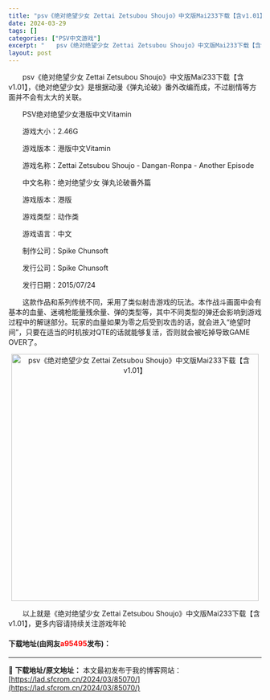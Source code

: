 ```yaml
---
title: "psv《绝对绝望少女 Zettai Zetsubou Shoujo》中文版Mai233下载【含v1.01】"
date: 2024-03-29
tags: []
categories: ["PSV中文游戏"]
excerpt: "　　psv《绝对绝望少女 Zettai Zetsubou Shoujo》中文版Mai233下载【含v1.01】，《绝对绝望少女》是根据动漫《弹丸论破》番外改编而成，不过剧情等方面并不会有太大的关联。 　　PSV绝对绝望少女港版中文Vitamin 　　游戏大小：2.46G 　　游戏版本：港版中文Vit&hellip;"
layout: post
---
```


 <p>　　psv《绝对绝望少女 Zettai Zetsubou Shoujo》中文版Mai233下载【含v1.01】，《绝对绝望少女》是根据动漫《弹丸论破》番外改编而成，不过剧情等方面并不会有太大的关联。</p> <p>　　PSV绝对绝望少女港版中文Vitamin</p> <p>　　游戏大小：2.46G</p> <p>　　游戏版本：港版中文Vitamin</p> <p>　　游戏名称：Zettai Zetsubou Shoujo - Dangan-Ronpa - Another Episode</p> <p>　　中文名称：绝对绝望少女 弹丸论破番外篇</p> <p>　　游戏版本：港版</p> <p>　　游戏类型：动作类</p> <p>　　游戏语言：中文</p> <p>　　制作公司：Spike Chunsoft</p> <p>　　发行公司：Spike Chunsoft</p> <p>　　发行日期：2015/07/24</p> <p>　　这款作品和系列传统不同，采用了类似射击游戏的玩法。本作战斗画面中会有基本的血量、迷魂枪能量残余量、弹的类型等，其中不同类型的弹还会影响到游戏过程中的解谜部分。玩家的血量如果为零之后受到攻击的话，就会进入&ldquo;绝望时间&rdquo;，只要在适当的时机按对QTE的话就能够复活，否则就会被吃掉导致GAME OVER了。</p> <p align="center"><img align="" border="0" src="https://lad.sfcrom.cn/wp-content/uploads/2024/03/20240329_6606723ad7ecd.jpg" width="492" alt="psv《绝对绝望少女 Zettai Zetsubou Shoujo》中文版Mai233下载【含v1.01】" /></p> <p>　　以上就是《绝对绝望少女 Zettai Zetsubou Shoujo》中文版Mai233下载【含v1.01】，更多内容请持续关注游戏年轮</p> <p><h4>下载地址(由网友<font color="red">a95495</font>发布)：</h4></p> 

---
📖 **下载地址/原文地址：** 本文最初发布于我的博客网站：[https://lad.sfcrom.cn/2024/03/85070/](https://lad.sfcrom.cn/2024/03/85070/)
